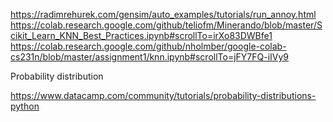 https://radimrehurek.com/gensim/auto_examples/tutorials/run_annoy.html
https://colab.research.google.com/github/teliofm/Minerando/blob/master/Scikit_Learn_KNN_Best_Practices.ipynb#scrollTo=irXo83DWBfe1
https://colab.research.google.com/github/nholmber/google-colab-cs231n/blob/master/assignment1/knn.ipynb#scrollTo=jFY7FQ-iIVy9

Probability distribution

https://www.datacamp.com/community/tutorials/probability-distributions-python
